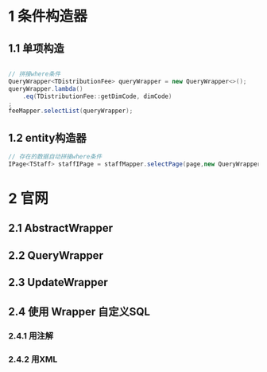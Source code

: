 # 1 条件构造器

## 1.1 单项构造

```java

// 拼接where条件
QueryWrapper<TDistributionFee> queryWrapper = new QueryWrapper<>();
queryWrapper.lambda()
	.eq(TDistributionFee::getDimCode, dimCode)
;
feeMapper.selectList(queryWrapper);
```



## 1.2 entity构造器

```java
// 存在的数据自动拼接where条件
IPage<TStaff> staffIPage = staffMapper.selectPage(page,new QueryWrapper<TStaff>().setEntity(staff));
```



# 2 官网

## 2.1 AbstractWrapper





## 2.2 QueryWrapper



## 2.3 UpdateWrapper



## 2.4 使用 Wrapper 自定义SQL

### 2.4.1 用注解



### 2.4.2 用XML